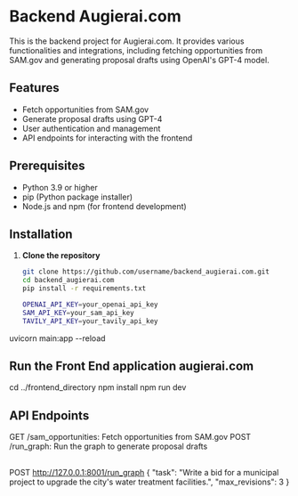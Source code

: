 # Backend Augierai.com

This is the backend project for Augierai.com. It provides various functionalities and integrations, including fetching opportunities from SAM.gov and generating proposal drafts using OpenAI's GPT-4 model.

## Features

- Fetch opportunities from SAM.gov
- Generate proposal drafts using GPT-4
- User authentication and management
- API endpoints for interacting with the frontend

## Prerequisites

- Python 3.9 or higher
- pip (Python package installer)
- Node.js and npm (for frontend development)

## Installation

1. **Clone the repository**

   ```sh
   git clone https://github.com/username/backend_augierai.com.git
   cd backend_augierai.com
   pip install -r requirements.txt 

   OPENAI_API_KEY=your_openai_api_key
   SAM_API_KEY=your_sam_api_key
   TAVILY_API_KEY=your_tavily_api_key

  uvicorn main:app --reload

## Run the Front End application augierai.com
cd ../frontend_directory
npm install
npm run dev


## API Endpoints
GET /sam_opportunities: Fetch opportunities from SAM.gov
POST /run_graph: Run the graph to generate proposal drafts


##
POST http://127.0.0.1:8001/run_graph
{
  "task": "Write a bid for a municipal project to upgrade the city's water treatment facilities.",
  "max_revisions": 3
}
